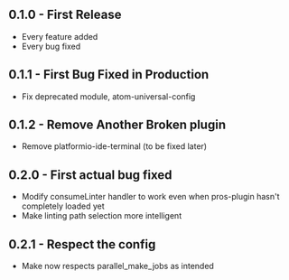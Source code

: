 ## 0.1.0 - First Release
* Every feature added
* Every bug fixed

## 0.1.1 - First Bug Fixed in Production
 * Fix deprecated module, atom-universal-config

## 0.1.2 - Remove Another Broken plugin
 * Remove platformio-ide-terminal (to be fixed later)

## 0.2.0 - First actual bug fixed
 * Modify consumeLinter handler to work even when pros-plugin hasn't completely loaded yet
 * Make linting path selection more intelligent

## 0.2.1 - Respect the config
 * Make now respects parallel_make_jobs as intended
